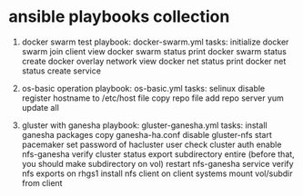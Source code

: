# ansible playbooks collection
1. docker swarm test
  playbook: docker-swarm.yml
    tasks:
      initialize docker swarm
      join client
      view docker swarm status
      print docker swarm status
      create docker overlay network
      view docker net status
      print docker net status
      create service

2. os-basic operation
  playbook: os-basic.yml
    tasks:
      selinux disable
      register hostname to /etc/host file 
      copy repo file
      add repo server
      yum update all

3. gluster with ganesha
  playbook: gluster-ganesha.yml
    tasks:
      install ganesha packages
      copy ganesha-ha.conf
      disable gluster-nfs
      start pacemaker
      set password of hacluster user
      check cluster auth
      enable nfs-ganesha
      verify cluster status 
      export subdirectory entire (before that, you should make subdirectory on vol)
      restart nfs-ganesha service 
      verify nfs exports on rhgs1
      install nfs client on client systems
      mount vol/subdir from client
